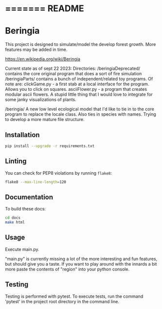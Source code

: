 =======
README
=======
# Beringia

This project is designed to simulate/model the develop forest growth. More features may be added in time.

https://en.wikipedia.org/wiki/Beringia

Current state as of sept 22 2023:
Directories:
/beringiaDeprecated/ contains the core original program that does a sort of fire simulation
/beringiaParts/ contains a bunch of independent/related toy programs. Of note are:
clickGame.py - a first stab at a local interface for the program. Allows you to click on squares.
asciiFlower.py - a program that creates modular ascii flowers. A stupid little thing that I would love to integrate for some janky visualizations of plants.

/beringia/ A new low level ecological model that I'd like to tie in to the core program to replace the locale class. Also ties in species with names. Trying to develop a more mature file structure.
## Installation

```bash
pip install --upgrade -r requirements.txt
```

## Linting

You can check for PEP8 violations by running `flake8`:

```bash
flake8 --max-line-length=120
```

## Documentation

To build these docs:

```bash
cd docs
make html
```


## Usage

Execute main.py. 

"main.py" is currently missing a lot of the more interesting and fun features, but should give you a taste. 
If you want to play around with the innards a bit more paste the contents of "region" into your python console.

## Testing

Testing is performed with pytest. To execute tests, run the command 'pytest' in the project root directory in the command line.